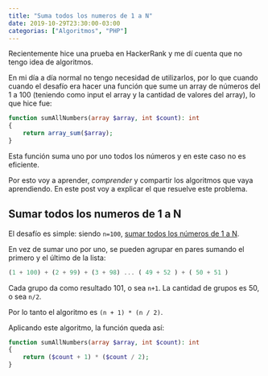 ```yaml
---
title: "Suma todos los numeros de 1 a N"
date: 2019-10-29T23:30:00-03:00
categorias: ["Algoritmos", "PHP"]
---
```


Recientemente hice una prueba en HackerRank y me dí cuenta que no tengo idea de algoritmos.

En mi día a día normal no tengo necesidad de utilizarlos, por lo que cuando cuando el desafío era hacer una función que sume un array de números del 1 a 100 (teniendo como input el array y la cantidad de valores del array), lo que hice fue:

```php
function sumAllNumbers(array $array, int $count): int
{
    return array_sum($array);
}
```

Esta función suma uno por uno todos los números y en este caso no es eficiente.

Por esto voy a aprender, *comprender* y compartir los algoritmos que vaya aprendiendo. En este post voy a explicar el que resuelve este problema.

## Sumar todos los numeros de 1 a N

El desafío es simple: siendo `n=100`, <u>sumar todos los números de 1 a N</u>.

En vez de sumar uno por uno, se pueden agrupar en pares sumando el primero y el último de la lista:

```js
(1 + 100) + (2 + 99) + (3 + 98) ... ( 49 + 52 ) + ( 50 + 51 )
```

Cada grupo da como resultado 101, o sea `n+1`. La cantidad de grupos es 50, o sea `n/2`.

Por lo tanto el algoritmo es `(n + 1) * (n / 2)`.


Aplicando este algoritmo, la función queda así:

```php
function sumAllNumbers(array $array, int $count): int
{
    return ($count + 1) * ($count / 2);
}
```
